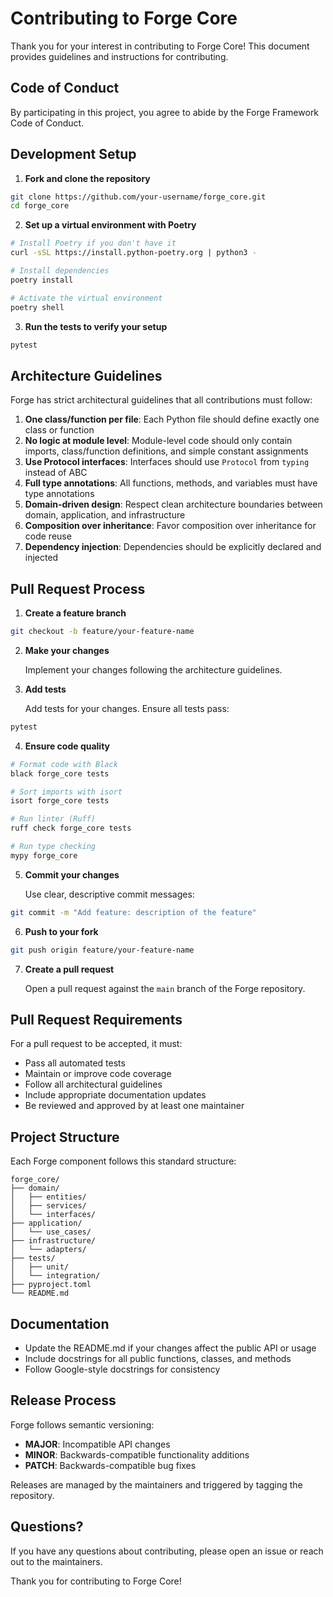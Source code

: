 # Contributing to Forge Core

Thank you for your interest in contributing to Forge Core! This document provides guidelines and instructions for contributing.

## Code of Conduct

By participating in this project, you agree to abide by the Forge Framework Code of Conduct.

## Development Setup

1. **Fork and clone the repository**

```bash
git clone https://github.com/your-username/forge_core.git
cd forge_core
```

2. **Set up a virtual environment with Poetry**

```bash
# Install Poetry if you don't have it
curl -sSL https://install.python-poetry.org | python3 -

# Install dependencies
poetry install

# Activate the virtual environment
poetry shell
```

3. **Run the tests to verify your setup**

```bash
pytest
```

## Architecture Guidelines

Forge has strict architectural guidelines that all contributions must follow:

1. **One class/function per file**: Each Python file should define exactly one class or function
2. **No logic at module level**: Module-level code should only contain imports, class/function definitions, and simple constant assignments
3. **Use Protocol interfaces**: Interfaces should use `Protocol` from `typing` instead of ABC
4. **Full type annotations**: All functions, methods, and variables must have type annotations
5. **Domain-driven design**: Respect clean architecture boundaries between domain, application, and infrastructure
6. **Composition over inheritance**: Favor composition over inheritance for code reuse
7. **Dependency injection**: Dependencies should be explicitly declared and injected

## Pull Request Process

1. **Create a feature branch**

```bash
git checkout -b feature/your-feature-name
```

2. **Make your changes**

   Implement your changes following the architecture guidelines.

3. **Add tests**

   Add tests for your changes. Ensure all tests pass:

```bash
pytest
```

4. **Ensure code quality**

```bash
# Format code with Black
black forge_core tests

# Sort imports with isort
isort forge_core tests

# Run linter (Ruff)
ruff check forge_core tests

# Run type checking
mypy forge_core
```

5. **Commit your changes**

   Use clear, descriptive commit messages:

```bash
git commit -m "Add feature: description of the feature"
```

6. **Push to your fork**

```bash
git push origin feature/your-feature-name
```

7. **Create a pull request**

   Open a pull request against the `main` branch of the Forge repository.

## Pull Request Requirements

For a pull request to be accepted, it must:

- Pass all automated tests
- Maintain or improve code coverage
- Follow all architectural guidelines
- Include appropriate documentation updates
- Be reviewed and approved by at least one maintainer

## Project Structure

Each Forge component follows this standard structure:

```
forge_core/
├── domain/
│   ├── entities/
│   ├── services/
│   └── interfaces/
├── application/
│   └── use_cases/
├── infrastructure/
│   └── adapters/
├── tests/
│   ├── unit/
│   └── integration/
├── pyproject.toml
└── README.md
```

## Documentation

- Update the README.md if your changes affect the public API or usage
- Include docstrings for all public functions, classes, and methods
- Follow Google-style docstrings for consistency

## Release Process

Forge follows semantic versioning:

- **MAJOR**: Incompatible API changes
- **MINOR**: Backwards-compatible functionality additions
- **PATCH**: Backwards-compatible bug fixes

Releases are managed by the maintainers and triggered by tagging the repository.

## Questions?

If you have any questions about contributing, please open an issue or reach out to the maintainers.

Thank you for contributing to Forge Core!
